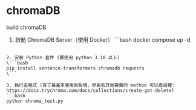 # chromaDB
build chromaDB

1. 啟動 ChromaDB Server（使用 Docker）
\```bash
docker compose up -d
```

2. 安裝 Python 套件 (要使用 python 3.10 以上)
\```bash
pip install sentence-transformers chromadb requests
\```

3. 執行主程式 (寫了最基本會用到板塊，學長有其他需要的 method 可以看這裡: https://docs.trychroma.com/docs/collections/create-get-delete)
```bash
python chroma_test.py
```
